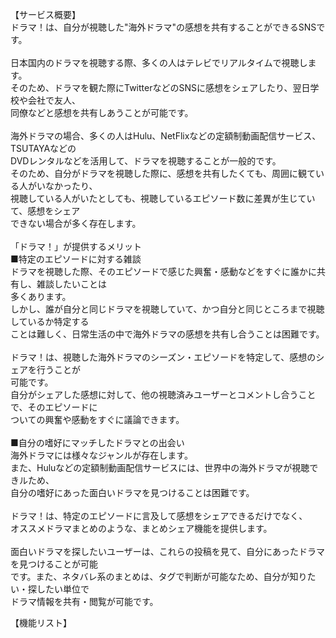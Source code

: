 【サービス概要】<br>
ドラマ！は、自分が視聴した"海外ドラマ"の感想を共有することができるSNSです。<br>
<br>
日本国内のドラマを視聴する際、多くの人はテレビでリアルタイムで視聴します。<br>
そのため、ドラマを観た際にTwitterなどのSNSに感想をシェアしたり、翌日学校や会社で友人、<br>
同僚などと感想を共有しあうことが可能です。<br>
<br>
海外ドラマの場合、多くの人はHulu、NetFlixなどの定額制動画配信サービス、TSUTAYAなどの<br>
DVDレンタルなどを活用して、ドラマを視聴することが一般的です。<br>
そのため、自分がドラマを視聴した際に、感想を共有したくても、周囲に観ている人がいなかったり、<br>
視聴している人がいたとしても、視聴しているエピソード数に差異が生じていて、感想をシェア<br>
できない場合が多く存在します。<br>
<br>
「ドラマ！」が提供するメリット<br>
■特定のエピソードに対する雑談<br>
ドラマを視聴した際、そのエピソードで感じた興奮・感動などをすぐに誰かに共有し、雑談したいことは<br>
多くあります。<br>
しかし、誰が自分と同じドラマを視聴していて、かつ自分と同じところまで視聴しているか特定する<br>
ことは難しく、日常生活の中で海外ドラマの感想を共有し合うことは困難です。<br>
<br>
ドラマ！は、視聴した海外ドラマのシーズン・エピソードを特定して、感想のシェアを行うことが<br>
可能です。<br>
自分がシェアした感想に対して、他の視聴済みユーザーとコメントし合うことで、そのエピソードに<br>
ついての興奮や感動をすぐに議論できます。<br>
<br>
■自分の嗜好にマッチしたドラマとの出会い<br>
海外ドラマには様々なジャンルが存在します。<br>
また、Huluなどの定額制動画配信サービスには、世界中の海外ドラマが視聴できルため、<br>
自分の嗜好にあった面白いドラマを見つけることは困難です。<br>
<br>
ドラマ！は、特定のエピソードに言及して感想をシェアできるだけでなく、<br>
オススメドラマまとめのような、まとめシェア機能を提供します。<br>
<br>
面白いドラマを探したいユーザーは、これらの投稿を見て、自分にあったドラマを見つけることが可能<br>
です。また、ネタバレ系のまとめは、タグで判断が可能なため、自分が知りたい・探したい単位で<br>
ドラマ情報を共有・閲覧が可能です。<br>

【機能リスト】<br>


